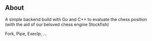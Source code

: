 ## About
A simple backend build with Go and C++ to evaluate the chess position (with the aid of our beloved chess engine Stockfish)

Fork, Pipe, Execlp, ...
